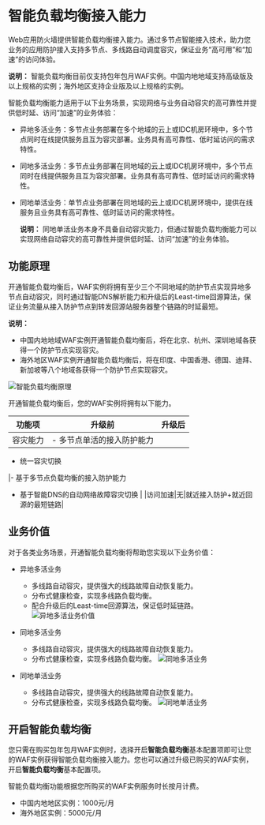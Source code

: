 # 智能负载均衡接入能力

Web应用防火墙提供智能负载均衡接入能力。通过多节点智能接入技术，助力您业务的应用防护接入支持多节点、多线路自动调度容灾，保证业务“高可用”和“加速”的访问体验。

**说明：** 智能负载均衡目前仅支持包年包月WAF实例。中国内地地域支持高级版及以上规格的实例；海外地区支持企业版及以上规格的实例。

智能负载均衡能力适用于以下业务场景，实现网络与业务自动容灾的高可靠性并提供低时延、访问“加速”的业务体验：

-   异地多活业务：多节点业务部署在多个地域的云上或IDC机房环境中，多个节点同时在线提供服务且互为容灾部署。业务具有高可靠性、低时延访问的需求特性。
-   同地多活业务：多节点业务部署在同地域的云上或IDC机房环境中，多个节点同时在线提供服务且互为容灾部署。业务具有高可靠性、低时延访问的需求特性。
-   同地单活业务：单节点业务部署在同地域的云上或IDC机房环境中，提供在线服务且业务具有高可靠性、低时延访问的需求特性。

    **说明：** 同地单活业务本身不具备自动容灾能力，但通过智能负载均衡能力可以实现网络自动容灾的高可靠性并提供低时延、访问“加速”的业务体验。


## 功能原理

开通智能负载均衡后，WAF实例将拥有至少三个不同地域的防护节点实现异地多节点自动容灾，同时通过智能DNS解析能力和升级后的Least-time回源算法，保证业务流量从接入防护节点到转发回源站服务器整个链路的时延最短。

**说明：**

-   中国内地地域WAF实例开通智能负载均衡后，将在北京、杭州、深圳地域各获得一个防护节点实现容灾。
-   海外地区WAF实例开通智能负载均衡后，将在印度、中国香港、德国、迪拜、新加坡等八个地域各获得一个防护节点实现容灾。

![智能负载均衡原理](https://static-aliyun-doc.oss-cn-hangzhou.aliyuncs.com/assets/img/zh-CN/7582348951/p89086.png)

开通智能负载均衡后，您的WAF实例将拥有以下能力。

|功能项|升级前|升级后|
|---|---|---|
|容灾能力|-   多节点单活的接入防护能力
-   统一容灾切换

|-   基于多节点负载均衡的接入防护能力
-   基于智能DNS的自动网络故障容灾切换 |
|访问加速|无|就近接入防护+就近回源的最短链路|

## 业务价值

对于各类业务场景，开通智能负载均衡将帮助您实现以下业务价值：

-   异地多活业务

    -   多线路自动容灾，提供强大的线路故障自动恢复能力。
    -   分布式健康检查，实现多线路负载均衡。
    -   配合升级后的Least-time回源算法，保证低时延链路。
    ![异地多活业务价值](https://static-aliyun-doc.oss-cn-hangzhou.aliyuncs.com/assets/img/zh-CN/7582348951/p89101.png)

-   同地多活业务

    -   多线路自动容灾，提供强大的线路故障自动恢复能力。
    -   分布式健康检查，实现多线路负载均衡。
    ![同地多活业务](https://static-aliyun-doc.oss-cn-hangzhou.aliyuncs.com/assets/img/zh-CN/7582348951/p89104.png)

-   同地单活业务

    -   多线路自动容灾，提供强大的线路故障自动恢复能力。
    -   分布式健康检查，实现多线路负载均衡。
    ![同地单活业务](https://static-aliyun-doc.oss-cn-hangzhou.aliyuncs.com/assets/img/zh-CN/7582348951/p89105.png)


## 开启智能负载均衡

您只需在购买包年包月WAF实例时，选择开启**智能负载均衡**基本配置项即可让您的WAF实例获得智能负载均衡接入能力。您也可以通过升级已购买的WAF实例，开启**智能负载均衡**基本配置项。

智能负载均衡功能根据您所购买的WAF实例服务时长按月计费。

-   中国内地地区实例：1000元/月
-   海外地区实例：5000元/月

